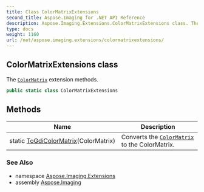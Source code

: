 ```yaml
---
title: Class ColorMatrixExtensions
second_title: Aspose.Imaging for .NET API Reference
description: Aspose.Imaging.Extensions.ColorMatrixExtensions class. The ColorMatrix extension methods
type: docs
weight: 1160
url: /net/aspose.imaging.extensions/colormatrixextensions/
---
```

## ColorMatrixExtensions class

The [`ColorMatrix`](../../aspose.imaging/colormatrix/) extension methods.

```csharp
public static class ColorMatrixExtensions
```

## Methods

| Name | Description |
| --- | --- |
| static [ToGdiColorMatrix](../../aspose.imaging.extensions/colormatrixextensions/togdicolormatrix/)(ColorMatrix) | Converts the [`ColorMatrix`](../../aspose.imaging/colormatrix/) to the ColorMatrix. |

### See Also

* namespace [Aspose.Imaging.Extensions](../../aspose.imaging.extensions/)
* assembly [Aspose.Imaging](../../)


